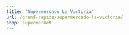 ```yaml
---
title: "Supermercado La Victoria"
url: /grand-rapids/supermercado-la-victoria/
shop: supermarket
---
```

